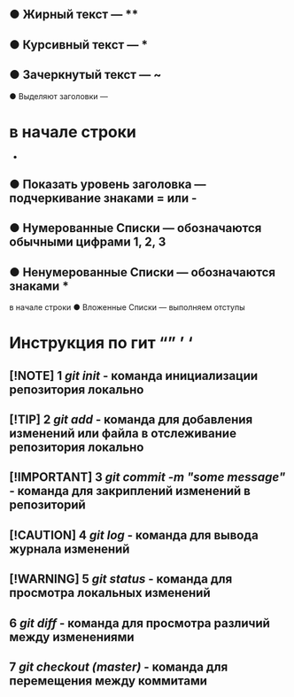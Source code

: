 
● Жирный текст — **
-

● Курсивный текст — *
-

● Зачеркнутый текст — ~
-

● Выделяют заголовки —

# в начале строки

-

● Показать уровень заголовка —
подчеркивание знаками = или -
-

● Нумерованные Списки —
обозначаются обычными
цифрами 1, 2, 3
-

● Ненумерованные Списки —
обозначаются знаками *
-

в начале строки
● Вложенные Списки —
выполняем отступы

# Инструкция по гит &#8220;&#8221; &#8217; &#8216;

[!NOTE]
1 *git init* - **команда инициализации репозитория локально**
-

[!TIP]
2 *git add* - **команда для добавления изменений или файла в отслеживание репозитория локально**
-

[!IMPORTANT]
3 *git commit -m "some message"* - **команда для закриплений изменений в репозиторий**
-

[!CAUTION]
4 *git log* - **команда для вывода журнала изменений**
-

[!WARNING]
5 *git status* - **команда для просмотра локальных изменений**
-

6 *git diff* - **команда для просмотра различий между изменениями**
-

7 *git checkout (master)* - **команда для перемещения между коммитами**
-
